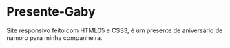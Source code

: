 # Presente-Gaby
 Site responsivo feito com HTML05 e CSS3, é um presente de aniversário de namoro para minha companheira. 
